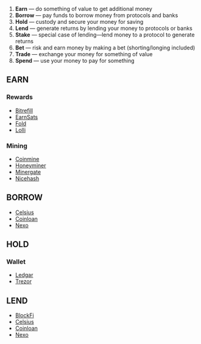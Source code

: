 
1. **Earn** — do something of value to get additional money
2. **Borrow** — pay funds to borrow money from protocols and banks
3. **Hold** — custody and secure your money for saving
4. **Lend** — generate returns by lending your money to protocols or banks
5. **Stake** — special case of lending—lend money to a protocol to generate returns
6. **Bet** — risk and earn money by making a bet (shorting/longing included)
7. **Trade** — exchange your money for something of value
8. **Spend** — use your money to pay for something

## EARN ##

### Rewards ##
- [Bitrefill](https://bit.ly/bit-refill) 
- [EarnSats](https://bit.ly/earn-sats)
- [Fold](https://bit.ly/fold-app) 
- [Lolli](https://bit.ly/get-lolli)

### Mining ###
- [Coinmine](https://coinmine.com)
- [Honeyminer](http://bit.ly/download-honeyminer)
- [Minergate](http://bit.ly/try-minergate)
- [Nicehash](http://bit.ly/try-nicehash)

## BORROW ##
- [Celsius](http://bit.ly/celsius-app)
- [Coinloan](http://bit.ly/try-coinloan)
- [Nexo](http://bit.ly/try-nexo)

## HOLD ##

### Wallet
- [Ledgar](https://www.ledgerwallet.com)
- [Trezor](https://trezor.io)


## LEND ##
- [BlockFi](http://bit.ly/blockfi)
- [Celsius](http://bit.ly/celsius-app)
- [Coinloan](http://bit.ly/try-coinloan)
- [Nexo](http://bit.ly/try-nexo)



